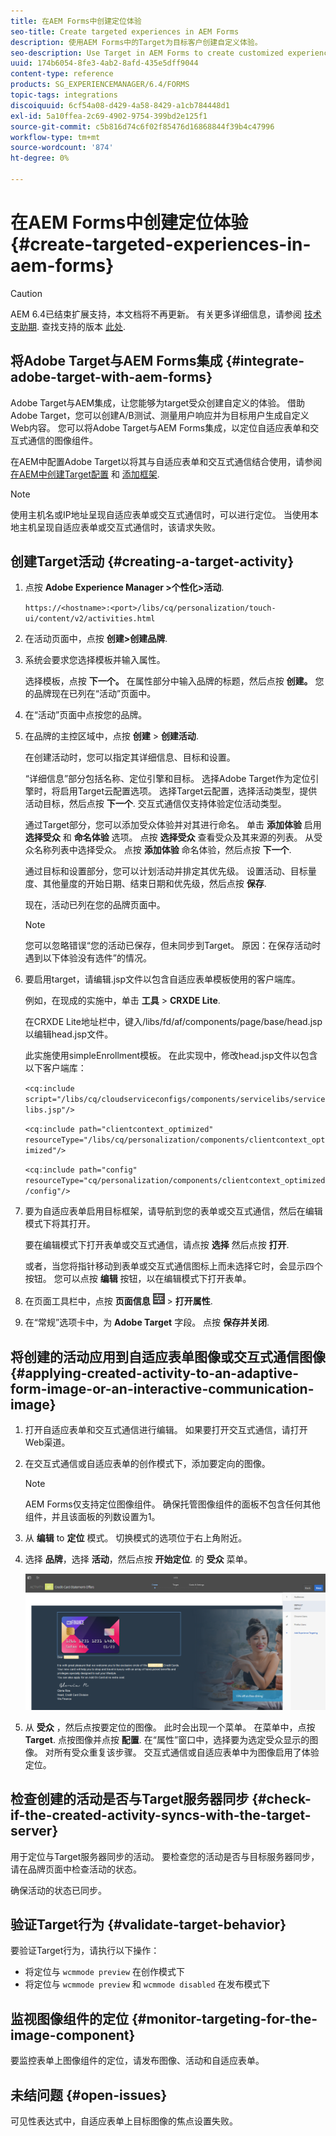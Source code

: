 ```yaml
---
title: 在AEM Forms中创建定位体验
seo-title: Create targeted experiences in AEM Forms
description: 使用AEM Forms中的Target为目标客户创建自定义体验。
seo-description: Use Target in AEM Forms to create customized experiences for targeted customers.
uuid: 174b6054-8fe3-4ab2-8afd-435e5dff9044
content-type: reference
products: SG_EXPERIENCEMANAGER/6.4/FORMS
topic-tags: integrations
discoiquuid: 6cf54a08-d429-4a58-8429-a1cb784448d1
exl-id: 5a10ffea-2c69-4902-9754-399bd2e125f1
source-git-commit: c5b816d74c6f02f85476d16868844f39b4c47996
workflow-type: tm+mt
source-wordcount: '874'
ht-degree: 0%

---
```


# 在AEM Forms中创建定位体验 {#create-targeted-experiences-in-aem-forms}

>[!CAUTION]
>
>AEM 6.4已结束扩展支持，本文档将不再更新。 有关更多详细信息，请参阅 [技术支助期](https://helpx.adobe.com/cn/support/programs/eol-matrix.html). 查找支持的版本 [此处](https://experienceleague.adobe.com/docs/).

## 将Adobe Target与AEM Forms集成 {#integrate-adobe-target-with-aem-forms}

Adobe Target与AEM集成，让您能够为target受众创建自定义的体验。 借助Adobe Target，您可以创建A/B测试、测量用户响应并为目标用户生成自定义Web内容。 您可以将Adobe Target与AEM Forms集成，以定位自适应表单和交互式通信的图像组件。

在AEM中配置Adobe Target以将其与自适应表单和交互式通信结合使用，请参阅 [在AEM中创建Target配置](/help/sites-administering/target.md) 和 [添加框架](/help/sites-administering/target.md).

>[!NOTE]
>
>使用主机名或IP地址呈现自适应表单或交互式通信时，可以进行定位。 当使用本地主机呈现自适应表单或交互式通信时，该请求失败。

## 创建Target活动 {#creating-a-target-activity}

1. 点按 **Adobe Experience Manager >个性化>活动**.

   `https://<hostname>:<port>/libs/cq/personalization/touch-ui/content/v2/activities.html`

1. 在活动页面中，点按 **创建>创建品牌**.
1. 系统会要求您选择模板并输入属性。

   选择模板，点按 **下一个。** 在属性部分中输入品牌的标题，然后点按 **创建。**
您的品牌现在已列在“活动”页面中。

1. 在“活动”页面中点按您的品牌。
1. 在品牌的主控区域中，点按 **创建** > **创建活动**.

   在创建活动时，您可以指定其详细信息、目标和设置。

   “详细信息”部分包括名称、定位引擎和目标。 选择Adobe Target作为定位引擎时，将启用Target云配置选项。 选择Target云配置，选择活动类型，提供活动目标，然后点按 **下一个**. 交互式通信仅支持体验定位活动类型。

   通过Target部分，您可以添加受众体验并对其进行命名。 单击 **添加体验** 启用 **选择受众** 和 **命名体验** 选项。 点按 **选择受众** 查看受众及其来源的列表。 从受众名称列表中选择受众。 点按 **添加体验** 命名体验，然后点按 **下一个**.

   通过目标和设置部分，您可以计划活动并排定其优先级。 设置活动、目标量度、其他量度的开始日期、结束日期和优先级，然后点按 **保存**.

   现在，活动已列在您的品牌页面中。

   >[!NOTE]
   >
   >您可以忽略错误“您的活动已保存，但未同步到Target。 原因：在保存活动时遇到以下体验没有选件”的情况。

1. 要启用target，请编辑.jsp文件以包含自适应表单模板使用的客户端库。

   例如，在现成的实施中，单击 **工具** >  **CRXDE Lite**.

   在CRXDE Lite地址栏中，键入/libs/fd/af/components/page/base/head.jsp以编辑head.jsp文件。

   此实施使用simpleEnrollment模板。 在此实现中，修改head.jsp文件以包含以下客户端库：

   `<cq:include script="/libs/cq/cloudserviceconfigs/components/servicelibs/servicelibs.jsp"/>`

   `<cq:include path="clientcontext_optimized" resourceType="/libs/cq/personalization/components/clientcontext_optimized"/>`

   `<cq:include path="config" resourceType="cq/personalization/components/clientcontext_optimized/config"/>`

1. 要为自适应表单启用目标框架，请导航到您的表单或交互式通信，然后在编辑模式下将其打开。

   要在编辑模式下打开表单或交互式通信，请点按 **选择** 然后点按 **打开**.

   或者，当您将指针移动到表单或交互式通信图标上而未选择它时，会显示四个按钮。 您可以点按 **编辑** 按钮，以在编辑模式下打开表单。

1. 在页面工具栏中，点按 **页面信息** ![主题选项](assets/theme-options.png) > **打开属性**.
1. 在“常规”选项卡中，为 **Adobe Target** 字段。 点按 **保存并关闭**.

## 将创建的活动应用到自适应表单图像或交互式通信图像 {#applying-created-activity-to-an-adaptive-form-image-or-an-interactive-communication-image}

1. 打开自适应表单和交互式通信进行编辑。 如果要打开交互式通信，请打开Web渠道。

1. 在交互式通信或自适应表单的创作模式下，添加要定向的图像。

   >[!NOTE]
   >
   >AEM Forms仅支持定位图像组件。 确保托管图像组件的面板不包含任何其他组件，并且该面板的列数设置为1。

1. 从 **编辑** to **定位** 模式。 切换模式的选项位于右上角附近。
1. 选择 **品牌**，选择 **活动**，然后点按 **开始定位**. 的 **受众** 菜单。

   ![定位菜单](assets/targeting-menu.png)

1. 从 **受众** ，然后点按要定位的图像。 此时会出现一个菜单。 在菜单中，点按 **Target**. 点按图像并点按 **配置**. 在“属性”窗口中，选择要为选定受众显示的图像。 对所有受众重复该步骤。 交互式通信或自适应表单中为图像启用了体验定位。

## 检查创建的活动是否与Target服务器同步 {#check-if-the-created-activity-syncs-with-the-target-server}

用于定位与Target服务器同步的活动。 要检查您的活动是否与目标服务器同步，请在品牌页面中检查活动的状态。

确保活动的状态已同步。

## 验证Target行为 {#validate-target-behavior}

要验证Target行为，请执行以下操作：

* 将定位与 `wcmmode preview` 在创作模式下
* 将定位与 `wcmmode preview` 和 `wcmmode disabled` 在发布模式下

## 监视图像组件的定位 {#monitor-targeting-for-the-image-component}

要监控表单上图像组件的定位，请发布图像、活动和自适应表单。

## 未结问题 {#open-issues}

可见性表达式中，自适应表单上目标图像的焦点设置失败。
